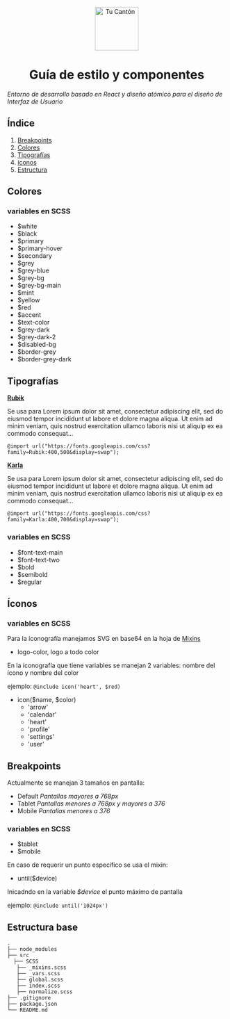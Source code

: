 <p align="center">
  <a href="https://www.tucanton.com">
    <img alt="Tu Cantón" src="https://s3.amazonaws.com/tucanton/webapp/svg/tu-canton_logo.svg" width="100" />
  </a>
</p>
<h1 align="center">
  Guía de estilo y componentes
</h1>

_Entorno de desarrollo basado en React y diseño atómico para el diseño de Interfaz de Usuario_

## Índice

1. [Breakpoints](#Breakpoints)
1. [Colores](#Colores)
1. [Tipografías](#Tipografías)
1. [íconos](#íconos)
1. [Estructura](#Estructura-base)

## Colores

### variables en SCSS 

- $white
- $black
- $primary
- $primary-hover
- $secondary
- $grey
- $grey-blue
- $grey-bg
- $grey-bg-main
- $mint
- $yellow
- $red
- $accent
- $text-color
- $grey-dark
- $grey-dark-2
- $disabled-bg
- $border-grey
- $border-grey-dark


## Tipografías

**[Rubik](https://fonts.google.com/specimen/Rubik)**

Se usa para 
Lorem ipsum dolor sit amet, consectetur adipiscing elit, sed do eiusmod tempor incididunt ut labore et dolore magna aliqua. Ut enim ad minim veniam, quis nostrud exercitation ullamco laboris nisi ut aliquip ex ea commodo consequat...

``
@import url("https://fonts.googleapis.com/css?family=Rubik:400,500&display=swap");
``

**[Karla](https://fonts.google.com/specimen/Karla)**

Se usa para 
Lorem ipsum dolor sit amet, consectetur adipiscing elit, sed do eiusmod tempor incididunt ut labore et dolore magna aliqua. Ut enim ad minim veniam, quis nostrud exercitation ullamco laboris nisi ut aliquip ex ea commodo consequat...

``
@import url("https://fonts.googleapis.com/css?family=Karla:400,700&display=swap");
``

### variables en SCSS 

- $font-text-main
- $font-text-two
- $bold
- $semibold
- $regular

## Íconos

### variables en SCSS 

Para la íconografía manejamos SVG en base64 en la hoja de [Mixins]( #Mixins.md )

- logo-color, logo a todo color

En la iconografía que tiene variables se manejan 2 variables: nombre del ícono y nombre del color

ejemplo: `` @include icon('heart', $red) ``

- icon($name, $color)
  - 'arrow'
  - 'calendar'
  - 'heart'
  - 'profile'
  - 'settings'
  - 'user'


## Breakpoints

Actualmente se manejan 3 tamaños en pantalla: 

- Default _Pantallas mayores a 768px_
- Tablet _Pantallas menores a 768px y mayores a 376_
- Mobile _Pantallas menores a 376_ 

### variables en SCSS 

- $tablet
- $mobile

En caso de requerir un punto específico se usa el mixin:

- until($device)

Inicadndo en la variable *$device* el punto máximo de pantalla

ejemplo: `` @include until('1024px') ``


## Estructura base

    .
    ├── node_modules
    ├── src
      ├── SCSS
       ├── _mixins.scss
       ├── _vars.scss
       ├── global.scss
       ├── index.scss
       ├── normalize.scss
    ├── .gitignore
    ├── package.json
    └── README.md
